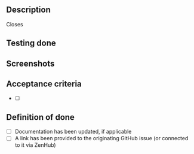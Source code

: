 ## Description
Closes <ticket>

## Testing done


## Screenshots


## Acceptance criteria
- [ ]

## Definition of done
- [ ] Documentation has been updated, if applicable
- [ ] A link has been provided to the originating GitHub issue (or connected to it via ZenHub)
